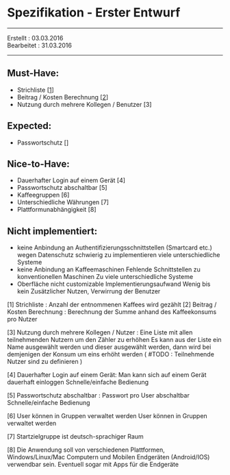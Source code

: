 # Spezifikation - Erster Entwurf

- - -
Erstellt   : 03.03.2016  
Bearbeitet : 31.03.2016
- - -

## Must-Have:
 - Strichliste [[1](#1)]
 - Beitrag / Kosten Berechnung [[2](#2)]
 - Nutzung durch mehrere Kollegen / Benutzer [3]

## Expected:
 - Passwortschutz []

## Nice-to-Have:
 - Dauerhafter Login auf einem Gerät [4]
 - Passwortschutz abschaltbar [5]
 - Kaffeegruppen [6]
 - Unterschiedliche Währungen [7]
 - Plattformunabhängigkeit [8]

## Nicht implementiert:
 - keine Anbindung an Authentifizierungsschnittstellen (Smartcard etc.)
	wegen Datenschutz
	schwierig zu implementieren
	viele unterschiedliche Systeme
 - keine Anbindung an Kaffeemaschinen
	Fehlende Schnittstellen zu konventionellen Maschinen 
	Zu viele unterschiedliche Systeme
 - Oberfläche nicht customizable
	Implementierungsaufwand
	Wenig bis kein Zusätzlicher Nutzen, Verwirrung der Benutzer

<a name="1">
[1] Strichliste :
	Anzahl der entnommenen Kaffees wird gezählt
</a>

<a name="2">
[2] Beitrag / Kosten Berechnung :
	Berechnung der Summe anhand des Kaffeekonsums pro Nutzer
</a>

[3] Nutzung durch mehrere Kollegen / Nutzer :
	Eine Liste mit allen teilnehmenden Nutzern um den Zähler zu erhöhen 
	Es kann aus der Liste ein Name ausgewählt werden und dieser ausgewählt werden, dann wird bei demjenigen der Konsum um eins erhöht werden
	( #TODO : Teilnehmende Nutzer sind zu definieren )

[4] Dauerhafter Login auf einem Gerät:
	Man kann sich auf einem Gerät dauerhaft einloggen
	Schnelle/einfache Bedienung

[5] Passwortschutz abschaltbar :
	Passwort pro User abschaltbar
	Schnelle/einfache Bedienung

[6] User können in Gruppen verwaltet werden
	User können in Gruppen verwaltet werden

[7] Startzielgruppe ist deutsch-sprachiger Raum

[8] Die Anwendung soll von verschiedenen Plattformen, Windows/Linux/Mac Computern und Mobilen Endgeräten (Android/IOS) verwendbar sein.
    Eventuell sogar mit Apps für die Endgeräte

